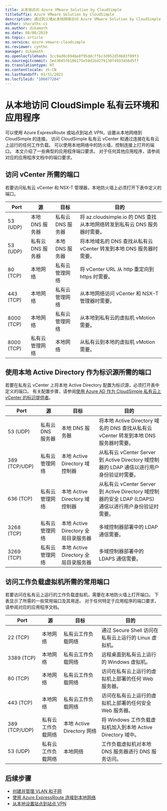 ```yaml
---
title: 从本地访问 Azure VMware Solution by CloudSimple
titleSuffix: Azure VMware Solution by CloudSimple
description: 通过防火墙从本地网络访问 Azure VMware Solution by CloudSimple
author: sharaths-cs
ms.author: dikamath
ms.date: 08/08/2019
ms.topic: article
ms.service: azure-vmware-cloudsimple
ms.reviewer: cynthn
manager: dikamath
ms.openlocfilehash: 3cc9ad0c694be8f95ddcffbc3d952d59b83f89f3
ms.sourcegitcommit: 3ee3045f6106175e59d1bd279130f4933456d5ff
ms.translationtype: HT
ms.contentlocale: zh-CN
ms.lasthandoff: 03/31/2021
ms.locfileid: "106077204"
---
```

# <a name="accessing-your-cloudsimple-private-cloud-environment-and-applications-from-on-premises"></a>从本地访问 CloudSimple 私有云环境和应用程序

可以使用 Azure ExpressRoute 或站点到站点 VPN，设置从本地网络到 CloudSimple 的连接。  访问 CloudSimple 私有云 vCenter 和通过连接在私有云上运行的任何工作负载。  可以使用本地网络中的防火墙，控制连接上打开的端口。  本文介绍了一些典型的应用程序端口要求。  对于任何其他应用程序，请参阅对应的应用程序文档中的端口要求。

## <a name="ports-required-for-accessing-vcenter"></a>访问 vCenter 所需的端口

若要访问私有云 vCenter 和 NSX-T 管理器，本地防火墙上必须打开下表中定义的端口。  

| Port       | 源                           | 目标                      | 目的                                                                                                                |
|------------|----------------------------------|----------------------------------|------------------------------------------------------------------------------------------------------------------------|
| 53 (UDP)   | 本地 DNS 服务器          | 私有云 DNS 服务器        | 将 az.cloudsimple.io 的 DNS 查找从本地网络转发到私有云 DNS 服务器时需要。       |
| 53 (UDP)   | 私有云 DNS 服务器        | 本地 DNS 服务器          | 将本地域名的 DNS 查找从私有云 vCenter 转发到本地 DNS 服务器时需要。 |
| 80 (TCP)   | 本地网络              | 私有云管理网络 | 将 vCenter URL 从 http 重定向到 https 时需要。                                                           |
| 443 (TCP)  | 本地网络              | 私有云管理网络 | 从本地网络访问 vCenter 和 NSX-T 管理器时需要。                                             |
| 8000 (TCP) | 本地网络              | 私有云管理网络 | 从本地到私有云的虚拟机 vMotion 需要。                                            |
| 8000 (TCP) | 私有云管理网络 | 本地网络              | 从私有云到本地的虚拟机 vMotion 需要。                                            |

## <a name="ports-required-for-using-on-premises-active-directory-as-an-identity-source"></a>使用本地 Active Directory 作为标识源所需的端口

若要在私有云 vCenter 上将本地 Active Directory 配置为标识源，必须打开表中定义的端口。  有关配置步骤，请参阅[使用 Azure AD 作为 CloudSimple 私有云上 vCenter 的标识提供者](./azure-ad.md)。

| Port         | 源                           | 目标                                         | 目的                                                                                                                                          |
|--------------|----------------------------------|-----------------------------------------------------|--------------------------------------------------------------------------------------------------------------------------------------------------|
| 53 (UDP)      | 私有云 DNS 服务器        | 本地 DNS 服务器                             | 将本地 Active Directory 域名的 DNS 查找从私有云 vCenter 转发到本地 DNS 服务器时需要。          |
| 389 (TCP/UDP) | 私有云管理网络 | 本地 Active Directory 域控制器     | 从私有云 vCenter Server 到 Active Directory 域控制器的 LDAP 通信以进行用户身份验证时需要。                |
| 636 (TCP)     | 私有云管理网络 | 本地 Active Directory 域控制器     | 从私有云 vCenter Server 到 Active Directory 域控制器的安全 LDAP (LDAPS) 通信以进行用户身份验证时需要。 |
| 3268 (TCP)    | 私有云管理网络 | 本地 Active Directory 全局目录服务器 | 多域控制器部署中的 LDAP 通信需要。                                                                        |
| 3269 (TCP)    | 私有云管理网络 | 本地 Active Directory 全局目录服务器 | 多域控制器部署中的 LDAPS 通信需要。                                                                       |

## <a name="common-ports-required-for-accessing-workload-virtual-machines"></a>访问工作负载虚拟机所需的常用端口

若要访问在私有云上运行的工作负载虚拟机，需要在本地防火墙上打开端口。  下表显示了所需的一些常用端口及其用途。  对于任何特定于应用程序的端口要求，请参阅对应的应用程序文档。

| Port         | 源                         | 目标                          | 目的                                                                              |
|--------------|--------------------------------|--------------------------------------|--------------------------------------------------------------------------------------|
| 22 (TCP)      | 本地网络            | 私有云工作负载网络       | 通过 Secure Shell 访问在私有云上运行的 Linux 虚拟机。              |
| 3389 (TCP)    | 本地网络            | 私有云工作负载网络       | 远程桌面到私有云上运行的 Windows 虚拟机。                 |
| 80 (TCP)      | 本地网络            | 私有云工作负载网络       | 访问在私有云上运行的虚拟机上部署的任何 Web 服务器。        |
| 443 (TCP)     | 本地网络            | 私有云工作负载网络       | 访问在私有云上运行的虚拟机上部署的任何安全 Web 服务器。 |
| 389 (TCP/UDP) | 私有云工作负载网络 | 本地 Active Directory 网络 | 将 Windows 工作负载虚拟机加入到本地 Active Directory 域中。       |
| 53 (UDP)      | 私有云工作负载网络 | 本地网络                  | 工作负载虚拟机对本地 DNS 服务器进行 DNS 服务访问。         |

## <a name="next-steps"></a>后续步骤

* [创建并管理 VLAN 和子网](./create-vlan-subnet.md)
* [使用 Azure ExpressRoute 连接到本地网络](./on-premises-connection.md)
* [从本地设置站点到站点 VPN](./vpn-gateway.md)
